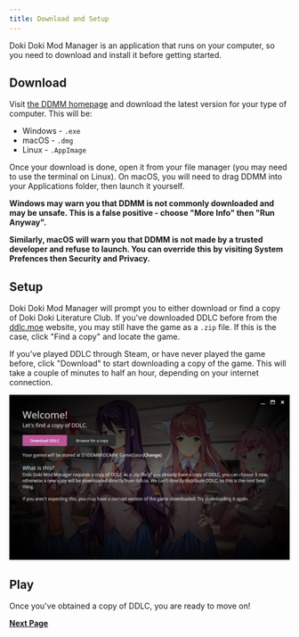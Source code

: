 ```yaml
---
title: Download and Setup
---
```


Doki Doki Mod Manager is an application that runs on your computer, so you need to download and install it before getting started.

## Download

Visit [the DDMM homepage](https://doki.space) and download the latest version for your type of computer. This will be:

* Windows - `.exe`
* macOS - `.dmg`
* Linux - `.AppImage`

Once your download is done, open it from your file manager (you may need to use the terminal on Linux). On macOS, you will need to drag DDMM into your Applications folder, then launch it yourself.

**Windows may warn you that DDMM is not commonly downloaded and may be unsafe. This is a false positive - choose "More Info" then "Run Anyway".**

**Similarly, macOS will warn you that DDMM is not made by a trusted developer and refuse to launch. You can override this by visiting System Prefences then Security and Privacy.**

## Setup

Doki Doki Mod Manager will prompt you to either download or find a copy of Doki Doki Literature Club. If you've downloaded DDLC before from the [ddlc.moe](https://ddlc.moe) website, you may still have the game as a `.zip` file. If this is the case, click "Find a copy" and locate the game.

If you've played DDLC through Steam, or have never played the game before, click "Download" to start downloading a copy of the game. This will take a couple of minutes to half an hour, depending on your internet connection. 

![Image of the first time setup process](../images/user_guide/first_time_setup.png)

## Play

Once you've obtained a copy of DDLC, you are ready to move on!

**[Next Page](install-ddlc)**